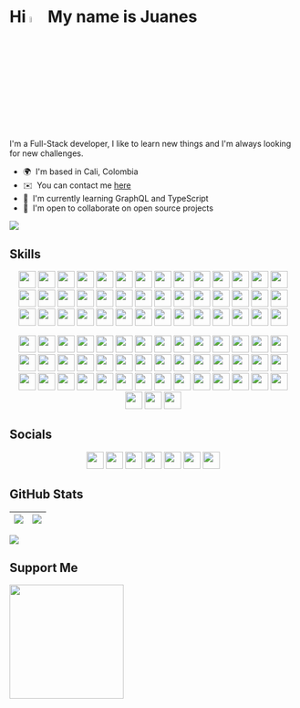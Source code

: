 <!-- # Hi 👋 My name is Juanes -->

# Hi <img src="https://media.giphy.com/media/hvRJCLFzcasrR4ia7z/giphy.gif" width="5%" /> My name is Juanes

I'm a Full-Stack developer, I like to learn new things and I'm always looking for new challenges.

-   🌍  I'm based in Cali, Colombia <!-- -   🖥️  See my [Portafolio](http://juanescacha.github.io) -->
-   ✉️  You can contact me [here](mailto:juanescacha@hotmail.com) <!-- -   🚀  I'm currently working on [aplicacion-name](http://myapp.com) -->
-   🧠  I'm currently learning GraphQL and TypeScript
-   🤝  I'm open to collaborate on open source projects

<a href="https://spotify-github-profile.vercel.app/api/view?uid=31mxi5kts24htqt7aiwrfqthcf3i&redirect=true">
<picture>
<source srcset="https://spotify-github-profile.vercel.app/api/view?uid=31mxi5kts24htqt7aiwrfqthcf3i&cover_image=false&theme=default&show_offline=false&background_color=121212&bar_color=53b14f&bar_color_cover=false" media="(prefers-color-scheme: light)">
<img src="https://spotify-github-profile.vercel.app/api/view?uid=31mxi5kts24htqt7aiwrfqthcf3i&cover_image=true&theme=novatorem&bar_color=ffffff&bar_color_cover=false&show_offline=false">
</picture>
</a>

## Skills

<p align="center">
<img src="https://img.shields.io/badge/Go-282C34?logo=go&logoColor=00ADD8" height="30" />
<img src="https://img.shields.io/badge/Python-282C34?logo=python&logoColor=FFE873" height="30" />
<img src="https://img.shields.io/badge/HTML5-282C34?logo=html5&logoColor=F16525" height="30" />
<img src="https://img.shields.io/badge/CSS3-282C34?logo=css3&logoColor=1DA1F2" height="30" />
<img src="https://img.shields.io/badge/JavaScript-282C34?logo=javascript&logoColor=F7DF1E" height="30" />
<img src="https://img.shields.io/badge/TypeScript-282C34?logo=typescript&logoColor=007acc" height="30" /> 
<img src="https://img.shields.io/badge/React-282C34?logo=react&logoColor=61DAFB" height="30" /> 
<img src="https://img.shields.io/badge/Redux-282C34?logo=redux&logoColor=764ABC" height="30" />
<img src="https://img.shields.io/badge/Node.js-282C34?logo=node.js&logoColor=83cd29" height="30" />
<img src="https://img.shields.io/badge/Express-282C34?logo=express&logoColor=FFFFFF" height="30" />
<img src="https://img.shields.io/badge/MongoDB-282C34?logo=mongodb&logoColor=50AA41" height="30" />
<img src="https://img.shields.io/badge/PostgreSQL-282C34?logo=postgresql&logoColor=4169E1" height="30" />
<img src="https://img.shields.io/badge/Django-282C34?logo=Django&logoColor=44B78B" height="30" />
<img src="https://img.shields.io/badge/GraphQL-282C34?logo=graphql&logoColor=E10098" height="30" />
<img src="https://img.shields.io/badge/Tailwind%20CSS-282C34?logo=tailwind-css&logoColor=38bdf8" height="30" />
<!-- Ocultos -->
<img src="https://img.shields.io/badge/Flask-282C34?logo=flask" height="30" />
<img src="https://img.shields.io/badge/FastAPI-282C34?logo=fastapi&logoColor=009688" height="30" />
<img src="https://img.shields.io/badge/MySQL-282C34?logo=mysql&logoColor=4479A1" height="30" />
<img src="https://img.shields.io/badge/Netlify-282C34?logo=netlify&logoColor=00C7B7" height="30" />
<img src="https://img.shields.io/badge/Bootstrap-282C34?logo=bootstrap&logoColor=7952B3" height="30" />
<img src="https://img.shields.io/badge/JQuery-282C34?logo=jquery&logoColor=0769AD" height="30" />
<img src="https://img.shields.io/badge/Material%20Design-282C34?logo=material%20design&logoColor=757575" height="30" />
<img src="https://img.shields.io/badge/Material%20UI-282C34?logo=mui&logoColor=007FFF" height="30" />
<img src="https://img.shields.io/badge/Vue.js-282C34?logo=vue.js&logoColor=4FC08D" height="30" />
<img src="https://img.shields.io/badge/PHP-282C34?logo=php&logoColor=777BB4" height="30" />
<img src="https://img.shields.io/badge/Spring-282C34?logo=spring&logoColor=6DB33F" height="30" />
<img src="https://img.shields.io/badge/Ruby-282C34?logo=ruby&logoColor=CC342D" height="30" />
<img src="https://img.shields.io/badge/Docker-282C34?logo=Docker&logoColor=2496ED" height="30" />
<img src="https://img.shields.io/badge/Kubernetes-282C34?logo=Kubernetes&logoColor=326CE5" height="30" />
<img src="https://img.shields.io/badge/Azure-282C34?logo=Microsoft%20Azure&logoColor=0078D4" height="30" />
<img src="https://img.shields.io/badge/Next.js-282C34?logo=next.js&logoColor=FFFFFF" height="30" />
<img src="https://img.shields.io/badge/Vite-282C34?logo=vite&logoColor=646CFF" height="30" />
<img src="https://img.shields.io/badge/Angular-282C34?logo=angular&logoColor=DD0031" height="30" />
<img src="https://img.shields.io/badge/Amazon%20AWS-282C34?logo=amazon%20aws" height="30" />
<img src="https://img.shields.io/badge/Vercel-282C34?logo=vercel" height="30" />
<img src="https://img.shields.io/badge/Render-282C34?logo=render&logoColor=46E3B7" height="30" />
<img src="https://img.shields.io/badge/git-282C34?logo=git&logoColor=F05032" height="30" />
<img src="https://img.shields.io/badge/VS%20Code-282C34?logo=visual-studio-code&logoColor=007ACC" height="30" />
<!-- Fin Ocultos -->
<img src="https://img.shields.io/badge/Photoshop-282C34?logo=Adobe%20Photoshop&logoColor=31A8FF" height="30" />
<img src="https://img.shields.io/badge/Illustrator-282C34?logo=Adobe%20Illustrator&logoColor=FF9A00" height="30" />
<img src="https://img.shields.io/badge/After%20Effects-282C34?logo=Adobe%20After%20Effects&logoColor=9999FF" height="30" />
<img src="https://img.shields.io/badge/Premiere%20Pro-282C34?logo=Adobe%20Premiere%20Pro&logoColor=9999FF" height="30" />
</p>

<p align="center">
<img src="https://img.shields.io/badge/Go-00ADD8?logo=go&logoColor=FFF" height="30" />
<img src="https://img.shields.io/badge/Python-FFE873?logo=python&logoColor=FFF" height="30" />
<img src="https://img.shields.io/badge/HTML5-F16525?logo=html5&logoColor=FFF" height="30" />
<img src="https://img.shields.io/badge/CSS3-1DA1F2?logo=css3&logoColor=FFF" height="30" />
<img src="https://img.shields.io/badge/JavaScript-F7DF1E?logo=javascript&logoColor=FFF" height="30" />
<img src="https://img.shields.io/badge/TypeScript-007acc?logo=typescript&logoColor=FFF" height="30" /> 
<img src="https://img.shields.io/badge/React-61DAFB?logo=react&logoColor=FFF" height="30" /> 
<img src="https://img.shields.io/badge/Redux-764ABC?logo=redux&logoColor=FFF" height="30" />
<img src="https://img.shields.io/badge/Node.js-83cd29?logo=node.js&logoColor=FFF" height="30" />
<img src="https://img.shields.io/badge/Express-FFF?logo=express&logoColor=000" height="30" />
<img src="https://img.shields.io/badge/Express-282C34?logo=express&logoColor=FFF" height="30" />
<img src="https://img.shields.io/badge/MongoDB-50AA41?logo=mongodb&logoColor=FFF" height="30" />
<img src="https://img.shields.io/badge/PostgreSQL-4169E1?logo=postgresql&logoColor=FFF" height="30" />
<img src="https://img.shields.io/badge/Django-44B78B?logo=Django&logoColor=FFF" height="30" />
<img src="https://img.shields.io/badge/GraphQL-E10098?logo=graphql&logoColor=FFF" height="30" />
<img src="https://img.shields.io/badge/Tailwind%20CSS-38bdf8?logo=tailwind-css&logoColor=FFF" height="30" />
<!-- Ocultos -->
<img src="https://img.shields.io/badge/Flask-FFF?logo=flask&logoColor=000" height="30" />
<img src="https://img.shields.io/badge/Flask-282C34?logo=flask&logoColor=FFF" height="30" />
<img src="https://img.shields.io/badge/FastAPI-009688?logo=fastapi&logoColor=FFF" height="30" />
<img src="https://img.shields.io/badge/MySQL-4479A1?logo=mysql&logoColor=FFF" height="30" />
<img src="https://img.shields.io/badge/Netlify-00C7B7?logo=netlify&logoColor=FFF" height="30" />
<img src="https://img.shields.io/badge/Bootstrap-7952B3?logo=bootstrap&logoColor=FFF" height="30" />
<img src="https://img.shields.io/badge/JQuery-0769AD?logo=jquery&logoColor=FFF" height="30" />
<img src="https://img.shields.io/badge/Material%20Design-757575?logo=material%20design&logoColor=FFF" height="30" />
<img src="https://img.shields.io/badge/Material%20UI-007FFF?logo=mui&logoColor=FFF" height="30" />
<img src="https://img.shields.io/badge/Vue.js-4FC08D?logo=vue.js&logoColor=FFF" height="30" />
<img src="https://img.shields.io/badge/PHP-777BB4?logo=php&logoColor=FFF" height="30" />
<img src="https://img.shields.io/badge/Spring-6DB33F?logo=spring&logoColor=FFF" height="30" />
<img src="https://img.shields.io/badge/Ruby-CC342D?logo=ruby&logoColor=FFF" height="30" />
<img src="https://img.shields.io/badge/Docker-2496ED?logo=Docker&logoColor=FFF" height="30" />
<img src="https://img.shields.io/badge/Kubernetes-326CE5?logo=Kubernetes&logoColor=FFF" height="30" />
<img src="https://img.shields.io/badge/Azure-0078D4?logo=Microsoft%20Azure&logoColor=FFF" height="30" />
<img src="https://img.shields.io/badge/Next.js-FFF?logo=next.js&logoColor=000" height="30" />
<img src="https://img.shields.io/badge/Next.js-282C34?logo=next.js&logoColor=FFF" height="30" />
<img src="https://img.shields.io/badge/Vite-646CFF?logo=vite&logoColor=FFF" height="30" />
<img src="https://img.shields.io/badge/Angular-DD0031?logo=angular&logoColor=FFF" height="30" />
<img src="https://img.shields.io/badge/Amazon%20AWS-202124?logo=amazon%20aws&logoColor=FF9900" height="30" />
<img src="https://img.shields.io/badge/Vercel-000?logo=vercel&logoColor=FFF" height="30" />
<img src="https://img.shields.io/badge/Render-46E3B7?logo=render&logoColor=FFF" height="30" />
<img src="https://img.shields.io/badge/git-F05032?logo=git&logoColor=FFF" height="30" />
<img src="https://img.shields.io/badge/VS%20Code-007ACC?logo=visual-studio-code&logoColor=FFF" height="30" />
<!-- Fin Ocultos -->
<img src="https://img.shields.io/badge/Photoshop-31A8FF?logo=Adobe%20Photoshop&logoColor=FFF" height="30" />
<img src="https://img.shields.io/badge/Illustrator-FF9A00?logo=Adobe%20Illustrator&logoColor=FFF" height="30" />
<img src="https://img.shields.io/badge/After%20Effects-00075B?logo=Adobe%20After%20Effects&logoColor=FFF" height="30" />
<img src="https://img.shields.io/badge/Premiere%20Pro-9999FF?logo=Adobe%20Premiere%20Pro&logoColor=FFF" height="30" />
</p>

## Socials

<!-- <p align="center">
<img src="https://img.shields.io/badge/LinkedIn-282C34?logo=linkedin&logoColor=0A66C2" height="30" />
<img src="https://img.shields.io/badge/Twitter-282C34?logo=twitter" height="30" />
<img src="https://img.shields.io/badge/Twitch-282C34?logo=twitch" height="30" />
<img src="https://img.shields.io/badge/Discord-282C34?logo=Discord&logoColor=7289DA" height="30" />
<img src="https://img.shields.io/badge/Instagram-282C34?logo=Instagram" height="30" />
<img src="https://img.shields.io/badge/Youtube-282C34?logo=Youtube&logoColor=FF0000" height="30" />
<img src="https://img.shields.io/badge/Github-282C34?logo=Github" height="30" />
</p> -->

<p align="center">
<img src="https://img.shields.io/badge/LinkedIn-0A66C2?logo=linkedin&logoColor=FFF" height="30" />
<img src="https://img.shields.io/badge/Twitter-1DA1F2?logo=twitter&logoColor=FFF" height="30" />
<img src="https://img.shields.io/badge/Twitch-9146FF?logo=twitch&logoColor=FFF" height="30" />
<img src="https://img.shields.io/badge/Discord-7289DA?logo=Discord&logoColor=FFF" height="30" />
<img src="https://img.shields.io/badge/Instagram-E4405F?logo=Instagram&logoColor=FFF" height="30" />
<img src="https://img.shields.io/badge/Youtube-FF0000?logo=Youtube&logoColor=FFF" height="30" />
<img src="https://img.shields.io/badge/Github-000?logo=Github&logoColor=FFF" height="30" />
</p>

## GitHub Stats

| <img src="https://readmestats.999857.xyz/api?username=juanescacha&show_icons=true&count_private=true&hide_border=true&theme=dark" /> | <img src="https://readmestats.999857.xyz/api/top-langs/?username=juanescacha&langs_count=6&hide_border=true&layout=compact&theme=dark" /> |
| ------------------------------------------------------------------------------------------------------------------------------------ | ----------------------------------------------------------------------------------------------------------------------------------------- |

<img src="https://komarev.com/ghpvc/?username=juanescacha">

## Support Me

<a href="https://www.buymeacoffee.com/Juanescacha">
<img src="https://cdn.buymeacoffee.com/buttons/v2/default-yellow.png" width="200" />
</a>
